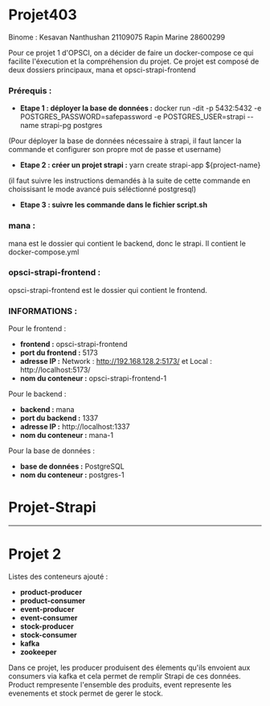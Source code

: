 # Projet403
Binome : 
Kesavan Nanthushan 21109075
Rapin Marine 28600299

Pour ce projet 1 d'OPSCI, on a décider de faire un docker-compose ce qui facilite l'éxecution et la compréhension du projet. Ce projet est composé de deux dossiers principaux, mana et opsci-strapi-frontend

### Prérequis : 

- **Etape 1 : déployer la base de données :** docker run -dit -p 5432:5432 -e POSTGRES_PASSWORD=safepassword -e POSTGRES_USER=strapi --name strapi-pg postgres
  
(Pour déployer la base de données nécessaire à strapi, il faut lancer la commande et configurer son propre mot de passe et username)

- **Etape 2 : créer un projet strapi :** yarn create strapi-app ${project-name}

(il faut suivre les instructions demandés à la suite de cette commande en choissisant le mode avancé puis séléctionné postgresql)

- **Etape 3 : suivre les commande dans le fichier script.sh** 


### mana : 

mana est le dossier qui contient le backend, donc le strapi. Il contient le docker-compose.yml 

### opsci-strapi-frontend : 

opsci-strapi-frontend est le dossier qui contient le frontend.

### INFORMATIONS : 

Pour le frontend :
- **frontend :** opsci-strapi-frontend
- **port du frontend :** 5173
- **adresse IP :** Network : http://192.168.128.2:5173/ et Local : http://localhost:5173/
- **nom du conteneur :** opsci-strapi-frontend-1

Pour le backend : 
- **backend :** mana
- **port du backend :** 1337
- **adresse IP :** http://localhost:1337
- **nom du conteneur :** mana-1

Pour la base de données : 
- **base de données :** PostgreSQL
- **nom du conteneur :** postgres-1

# Projet-Strapi

-------------------------------------------

# Projet 2

Listes des conteneurs ajouté : 

- **product-producer**
- **product-consumer**
- **event-producer**
- **event-consumer**
- **stock-producer**
- **stock-consumer**
- **kafka**
- **zookeeper**

Dans ce projet, les producer produisent des élements qu'ils envoient aux consumers via kafka et cela permet de remplir Strapi de ces données. Product rempresente l'ensemble des produits, event represente les evenements et stock permet de gerer le stock.


